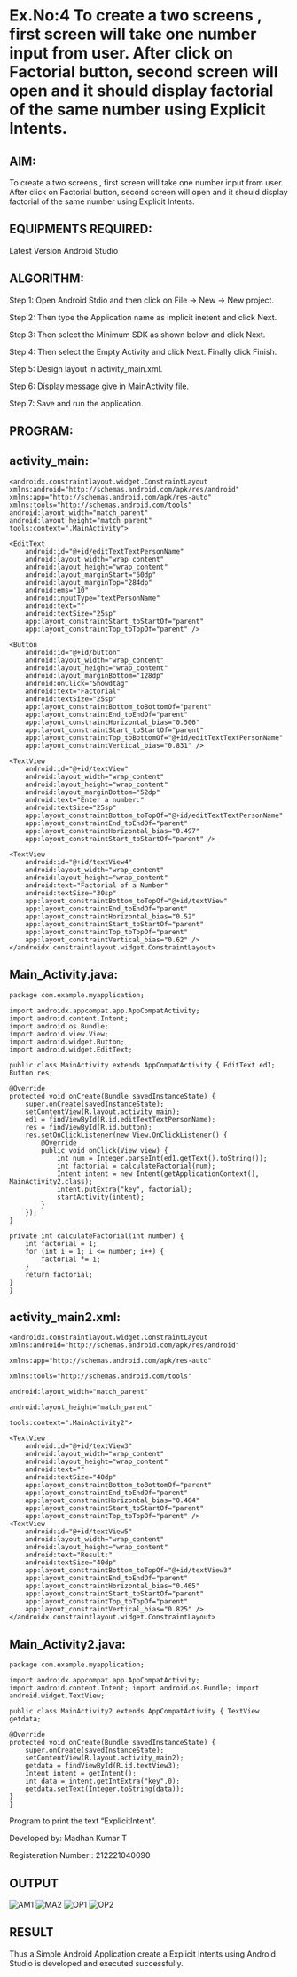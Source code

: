 # Ex.No:4 To create a two screens , first screen will take one number input from user. After click on Factorial button, second screen will open and it should display factorial of the same number using Explicit Intents.


## AIM:

To create a two screens , first screen will take one number input from user. After click on Factorial button, second screen will open and it should display factorial of the same number using Explicit Intents.


## EQUIPMENTS REQUIRED:

Latest Version Android Studio

## ALGORITHM:

Step 1: Open Android Stdio and then click on File -> New -> New project.

Step 2: Then type the Application name as implicit inetent and click Next.

Step 3: Then select the Minimum SDK as shown below and click Next.

Step 4: Then select the Empty Activity and click Next. Finally click Finish.

Step 5: Design layout in activity_main.xml.

Step 6: Display message give in MainActivity file.

Step 7: Save and run the application.

## PROGRAM:
## activity_main:
```
<androidx.constraintlayout.widget.ConstraintLayout 
xmlns:android="http://schemas.android.com/apk/res/android"
xmlns:app="http://schemas.android.com/apk/res-auto"
xmlns:tools="http://schemas.android.com/tools"
android:layout_width="match_parent"
android:layout_height="match_parent"
tools:context=".MainActivity">

<EditText
    android:id="@+id/editTextTextPersonName"
    android:layout_width="wrap_content"
    android:layout_height="wrap_content"
    android:layout_marginStart="60dp"
    android:layout_marginTop="284dp"
    android:ems="10"
    android:inputType="textPersonName"
    android:text=""
    android:textSize="25sp"
    app:layout_constraintStart_toStartOf="parent"
    app:layout_constraintTop_toTopOf="parent" />

<Button
    android:id="@+id/button"
    android:layout_width="wrap_content"
    android:layout_height="wrap_content"
    android:layout_marginBottom="128dp"
    android:onClick="Showdtag"
    android:text="Factorial"
    android:textSize="25sp"
    app:layout_constraintBottom_toBottomOf="parent"
    app:layout_constraintEnd_toEndOf="parent"
    app:layout_constraintHorizontal_bias="0.506"
    app:layout_constraintStart_toStartOf="parent"
    app:layout_constraintTop_toBottomOf="@+id/editTextTextPersonName"
    app:layout_constraintVertical_bias="0.831" />

<TextView
    android:id="@+id/textView"
    android:layout_width="wrap_content"
    android:layout_height="wrap_content"
    android:layout_marginBottom="52dp"
    android:text="Enter a number:"
    android:textSize="25sp"
    app:layout_constraintBottom_toTopOf="@+id/editTextTextPersonName"
    app:layout_constraintEnd_toEndOf="parent"
    app:layout_constraintHorizontal_bias="0.497"
    app:layout_constraintStart_toStartOf="parent" />

<TextView
    android:id="@+id/textView4"
    android:layout_width="wrap_content"
    android:layout_height="wrap_content"
    android:text="Factorial of a Number"
    android:textSize="30sp"
    app:layout_constraintBottom_toTopOf="@+id/textView"
    app:layout_constraintEnd_toEndOf="parent"
    app:layout_constraintHorizontal_bias="0.52"
    app:layout_constraintStart_toStartOf="parent"
    app:layout_constraintTop_toTopOf="parent"
    app:layout_constraintVertical_bias="0.62" />
</androidx.constraintlayout.widget.ConstraintLayout>
```
## Main_Activity.java:
```
package com.example.myapplication;

import androidx.appcompat.app.AppCompatActivity;
import android.content.Intent;
import android.os.Bundle;
import android.view.View;
import android.widget.Button;
import android.widget.EditText;

public class MainActivity extends AppCompatActivity { EditText ed1; Button res;

@Override
protected void onCreate(Bundle savedInstanceState) {
    super.onCreate(savedInstanceState);
    setContentView(R.layout.activity_main);
    ed1 = findViewById(R.id.editTextTextPersonName);
    res = findViewById(R.id.button);
    res.setOnClickListener(new View.OnClickListener() {
        @Override
        public void onClick(View view) {
            int num = Integer.parseInt(ed1.getText().toString());
            int factorial = calculateFactorial(num);
            Intent intent = new Intent(getApplicationContext(), MainActivity2.class);
            intent.putExtra("key", factorial);
            startActivity(intent);
        }
    });
}

private int calculateFactorial(int number) {
    int factorial = 1;
    for (int i = 1; i <= number; i++) {
        factorial *= i;
    }
    return factorial;
}
}
```

## activity_main2.xml:
```
<androidx.constraintlayout.widget.ConstraintLayout xmlns:android="http://schemas.android.com/apk/res/android"

xmlns:app="http://schemas.android.com/apk/res-auto"

xmlns:tools="http://schemas.android.com/tools"

android:layout_width="match_parent"

android:layout_height="match_parent"

tools:context=".MainActivity2">

<TextView
    android:id="@+id/textView3"
    android:layout_width="wrap_content"
    android:layout_height="wrap_content"
    android:text=""
    android:textSize="40dp"
    app:layout_constraintBottom_toBottomOf="parent"
    app:layout_constraintEnd_toEndOf="parent"
    app:layout_constraintHorizontal_bias="0.464"
    app:layout_constraintStart_toStartOf="parent"
    app:layout_constraintTop_toTopOf="parent" />
<TextView
    android:id="@+id/textView5"
    android:layout_width="wrap_content"
    android:layout_height="wrap_content"
    android:text="Result:"
    android:textSize="40dp"
    app:layout_constraintBottom_toTopOf="@+id/textView3"
    app:layout_constraintEnd_toEndOf="parent"
    app:layout_constraintHorizontal_bias="0.465"
    app:layout_constraintStart_toStartOf="parent"
    app:layout_constraintTop_toTopOf="parent"
    app:layout_constraintVertical_bias="0.825" />
</androidx.constraintlayout.widget.ConstraintLayout>
```
## Main_Activity2.java:
```
package com.example.myapplication;

import androidx.appcompat.app.AppCompatActivity;
import android.content.Intent; import android.os.Bundle; import android.widget.TextView;

public class MainActivity2 extends AppCompatActivity { TextView getdata;

@Override
protected void onCreate(Bundle savedInstanceState) {
    super.onCreate(savedInstanceState);
    setContentView(R.layout.activity_main2);
    getdata = findViewById(R.id.textView3);
    Intent intent = getIntent();
    int data = intent.getIntExtra("key",0);
    getdata.setText(Integer.toString(data));
}
}
```

Program to print the text “ExplicitIntent”.

Developed by: Madhan Kumar T

Registeration Number : 212221040090


## OUTPUT

![AM1](https://github.com/Anbuselvan04/Mobile-Application-Development/assets/119410896/5ae9d781-67cf-431c-8571-9f1f892a7e22)
![MA2](https://github.com/Anbuselvan04/Mobile-Application-Development/assets/119410896/f2a0e8f5-cd18-4e8d-8446-e706f8b22bcc)
![OP1](https://github.com/Anbuselvan04/Mobile-Application-Development/assets/119410896/cc539fb3-2afe-490b-834f-35a9cfa0db61)
![OP2](https://github.com/Anbuselvan04/Mobile-Application-Development/assets/119410896/ee05d6ea-0500-4138-b512-57f2f451667d)



## RESULT
Thus a Simple Android Application create a Explicit Intents using Android Studio is developed and executed successfully.


